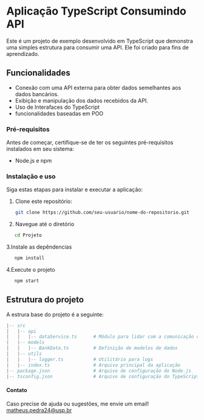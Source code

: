 # Aplicação TypeScript Consumindo API

Este é um projeto de exemplo desenvolvido em TypeScript que demonstra uma simples estrutura para consumir uma API. Ele foi criado para fins de aprendizado.

## Funcionalidades

- Conexão com uma API externa para obter dados semelhantes aos dados bancários.
- Exibição e manipulação dos dados recebidos da API.
- Uso de Interafaces do TypeScript
- funcionalidades baseadas em POO

### Pré-requisitos

Antes de começar, certifique-se de ter os seguintes pré-requisitos instalados em seu sistema:

- Node.js e npm



### Instalação e uso

Siga estas etapas para instalar e executar a aplicação:

1. Clone este repositório:

   ```bash
   git clone https://github.com/seu-usuario/nome-do-repositorio.git
   ```

2. Navegue até o diretório

```bash
   cd Projeto
```
3.Instale as depêndencias

```bash
   npm install
```

4.Execute o projeto

```bash
   npm start
```
## Estrutura do projeto
A estrura base do projeto é a seguinte:
```lua
|-- src
|   |-- api
|   |   |-- dataService.ts      # Módulo para lidar com a comunicação com a API
|   |-- models
|   |   |-- BankData.ts         # Definição de modelos de dados
|   |-- utils
|   |   |-- logger.ts           # Utilitário para logs
|   |-- index.ts                # Arquivo principal da aplicação
|-- package.json                # Arquivo de configuração do Node.js
|-- tsconfig.json               # Arquivo de configuração do TypeScript
```
#### Contato
Caso precise de ajuda ou sugestões, me envie um email!
matheus.pedra24@usp.br